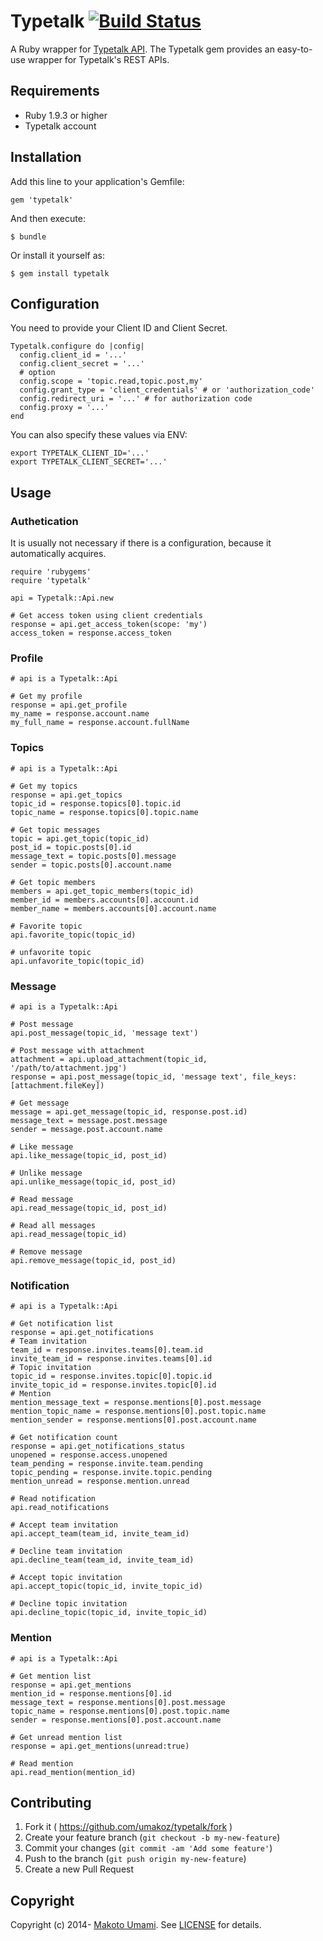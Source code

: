 # Typetalk [![Build Status](https://secure.travis-ci.org/umakoz/typetalk.png)](http://travis-ci.org/umakoz/typetalk)

A Ruby wrapper for [Typetalk API](http://developers.typetalk.in/api.html). The Typetalk gem provides an easy-to-use wrapper for Typetalk's REST APIs.

## Requirements

* Ruby 1.9.3 or higher
* Typetalk account






## Installation

Add this line to your application's Gemfile:

    gem 'typetalk'

And then execute:

    $ bundle

Or install it yourself as:

    $ gem install typetalk





## Configuration

You need to provide your Client ID and Client Secret.

    Typetalk.configure do |config|
      config.client_id = '...'
      config.client_secret = '...'
      # option
      config.scope = 'topic.read,topic.post,my'
      config.grant_type = 'client_credentials' # or 'authorization_code'
      config.redirect_uri = '...' # for authorization code
      config.proxy = '...'
    end

You can also specify these values via ENV:

    export TYPETALK_CLIENT_ID='...'
    export TYPETALK_CLIENT_SECRET='...'





## Usage

### Authetication

It is usually not necessary if there is a configuration, because it automatically acquires.

    require 'rubygems'
    require 'typetalk'
    
    api = Typetalk::Api.new
    
    # Get access token using client credentials
    response = api.get_access_token(scope: 'my')
    access_token = response.access_token



### Profile

    # api is a Typetalk::Api
    
    # Get my profile
    response = api.get_profile
    my_name = response.account.name
    my_full_name = response.account.fullName



### Topics

    # api is a Typetalk::Api
    
    # Get my topics
    response = api.get_topics
    topic_id = response.topics[0].topic.id
    topic_name = response.topics[0].topic.name
    
    # Get topic messages
    topic = api.get_topic(topic_id)
    post_id = topic.posts[0].id
    message_text = topic.posts[0].message
    sender = topic.posts[0].account.name
    
    # Get topic members
    members = api.get_topic_members(topic_id)
    member_id = members.accounts[0].account.id
    member_name = members.accounts[0].account.name
    
    # Favorite topic
    api.favorite_topic(topic_id)
    
    # unfavorite topic
    api.unfavorite_topic(topic_id)



### Message

    # api is a Typetalk::Api
    
    # Post message
    api.post_message(topic_id, 'message text')
    
    # Post message with attachment
    attachment = api.upload_attachment(topic_id, '/path/to/attachment.jpg')
    response = api.post_message(topic_id, 'message text', file_keys:[attachment.fileKey])
    
    # Get message
    message = api.get_message(topic_id, response.post.id)
    message_text = message.post.message
    sender = message.post.account.name
    
    # Like message
    api.like_message(topic_id, post_id)
    
    # Unlike message
    api.unlike_message(topic_id, post_id)
    
    # Read message
    api.read_message(topic_id, post_id)
    
    # Read all messages
    api.read_message(topic_id)
    
    # Remove message
    api.remove_message(topic_id, post_id)



### Notification

    # api is a Typetalk::Api
    
    # Get notification list
    response = api.get_notifications
    # Team invitation
    team_id = response.invites.teams[0].team.id
    invite_team_id = response.invites.teams[0].id
    # Topic invitation
    topic_id = response.invites.topic[0].topic.id
    invite_topic_id = response.invites.topic[0].id
    # Mention
    mention_message_text = response.mentions[0].post.message
    mention_topic_name = response.mentions[0].post.topic.name
    mention_sender = response.mentions[0].post.account.name
    
    # Get notification count
    response = api.get_notifications_status
    unopened = response.access.unopened
    team_pending = response.invite.team.pending
    topic_pending = response.invite.topic.pending
    mention_unread = response.mention.unread
    
    # Read notification
    api.read_notifications
    
    # Accept team invitation
    api.accept_team(team_id, invite_team_id)
    
    # Decline team invitation
    api.decline_team(team_id, invite_team_id)
    
    # Accept topic invitation
    api.accept_topic(topic_id, invite_topic_id)
    
    # Decline topic invitation
    api.decline_topic(topic_id, invite_topic_id)



### Mention

    # api is a Typetalk::Api

    # Get mention list
    response = api.get_mentions
    mention_id = response.mentions[0].id
    message_text = response.mentions[0].post.message
    topic_name = response.mentions[0].post.topic.name
    sender = response.mentions[0].post.account.name
    
    # Get unread mention list
    response = api.get_mentions(unread:true)
    
    # Read mention
    api.read_mention(mention_id)





## Contributing

1. Fork it ( https://github.com/umakoz/typetalk/fork )
2. Create your feature branch (`git checkout -b my-new-feature`)
3. Commit your changes (`git commit -am 'Add some feature'`)
4. Push to the branch (`git push origin my-new-feature`)
5. Create a new Pull Request





## Copyright

Copyright (c) 2014- [Makoto Umami](mailto:umakoz@gmail.com). See [LICENSE](LICENSE.txt) for details.
